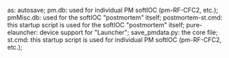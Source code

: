 as: autosave;
pm.db: used for individual PM softIOC (pm-RF-CFC2, etc.);
pmMisc.db: used for the softIOC "postmortem" itself;
postmortem-st.cmd: this startup script is used for the softIOC "postmortem" itself;
pure-elauncher: device support for "Launcher";
save_pmdata.py: the core file;
st.cmd: this startup script is used for individual PM softIOC (pm-RF-CFC2, etc.);
